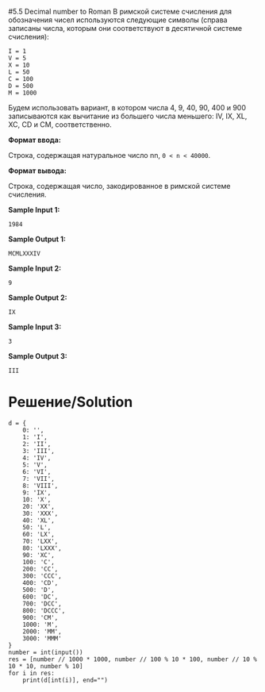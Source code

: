 #5.5 Decimal number to Roman
В римской системе счисления для обозначения чисел используются следующие символы (справа записаны числа, которым они соответствуют в десятичной системе счисления):
```
I = 1
V = 5
X = 10
L = 50
C = 100
D = 500
M = 1000
```
Будем использовать вариант, в котором числа 4, 9, 40, 90, 400 и 900 записываются как вычитание из большего числа меньшего: IV, IX, XL, XC, CD и CM, соответственно.

**Формат ввода:**

Строка, содержащая натуральное число nn, `0 < n < 40000`.

**Формат вывода:**

Строка, содержащая число, закодированное в римской системе счисления.

**Sample Input 1:**

`1984`

**Sample Output 1:**

`MCMLXXXIV`

**Sample Input 2:**

`9`

**Sample Output 2:**

`IX`

**Sample Input 3:**

`3`

**Sample Output 3:**

`III`

# Решение/Solution

```
d = {
    0: '',
    1: 'I',
    2: 'II',
    3: 'III',
    4: 'IV',
    5: 'V',
    6: 'VI',
    7: 'VII',
    8: 'VIII',
    9: 'IX',
    10: 'X',
    20: 'XX',
    30: 'XXX',
    40: 'XL',
    50: 'L',
    60: 'LX',
    70: 'LXX',
    80: 'LXXX',
    90: 'XC',
    100: 'C',
    200: 'CC',
    300: 'CCC',
    400: 'CD',
    500: 'D',
    600: 'DC',
    700: 'DCC',
    800: 'DCCC',
    900: 'CM',
    1000: 'M',
    2000: 'MM',
    3000: 'MMM'
}
number = int(input())
res = [number // 1000 * 1000, number // 100 % 10 * 100, number // 10 % 10 * 10, number % 10]
for i in res:
    print(d[int(i)], end="")
```